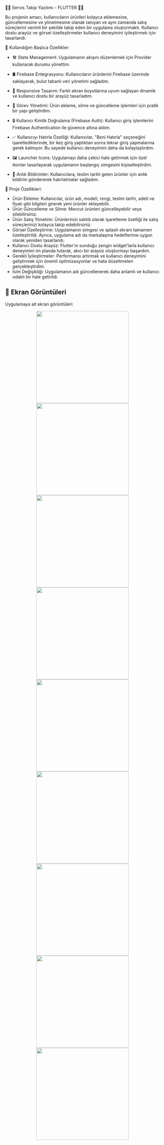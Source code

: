 🌟📝 Servis Takip Yazılımı - FLUTTER 🌟📝
 
 Bu projenin amacı, kullanıcıların ürünleri kolayca eklemesine, güncellemesine ve yönetmesine olanak tanıyan ve aynı zamanda satış süreçlerini verimli bir şekilde takip eden bir uygulama oluşturmaktı. 
 Kullanıcı dostu arayüz ve görsel özelleştirmeler kullanıcı deneyimini iyileştirmek için tasarlandı.
 
 📌 Kullandığım Başlıca Özellikler:

* 🛠 State Management: Uygulamanın akışını düzenlemek için Provider kullanarak durumu yönettim.

* 🛢 Firebase Entegrasyonu: Kullanıcıların ürünlerini Firebase üzerinde saklayarak, bulut tabanlı veri yönetimi sağladım.

* 🎨 Responsive Tasarım: Farklı ekran boyutlarına uyum sağlayan dinamik ve kullanıcı dostu bir arayüz tasarladım.

* 📅 Görev Yönetimi: Ürün ekleme, silme ve güncelleme işlemleri için pratik bir yapı geliştirdim.

* 🔒 Kullanıcı Kimlik Doğrulama (Firebase Auth): Kullanıcı giriş işlemlerini Firebase Authentication ile güvence altına aldım.

* ✅ Kullanıcıyı Hatırla Özelliği: Kullanıcılar, "Beni Hatırla" seçeneğini işaretlediklerinde, bir kez giriş yaptıktan sonra tekrar giriş yapmalarına gerek kalmıyor. Bu sayede kullanıcı deneyimini daha da kolaylaştırdım.

* 🖼 Launcher Icons: Uygulamayı daha çekici hale getirmek için özel ikonlar tasarlayarak uygulamanın başlangıç simgesini kişiselleştirdim.

* 🔔 Anlık Bildirimler: Kullanıcılara, teslim tarihi gelen ürünler için anlık bildirim göndererek hatırlatmalar sağladım.


📌 Proje Özellikleri:
* Ürün Ekleme: Kullanıcılar, ürün adı, modeli, rengi, teslim tarihi, adeti ve fiyatı gibi bilgileri girerek yeni ürünler ekleyebilir.
* Ürün Güncelleme ve Silme: Mevcut ürünleri güncelleyebilir veya silebilirsiniz.
* Ürün Satış Yönetimi: Ürünlerinizi satıldı olarak işaretleme özelliği ile satış süreçlerinizi kolayca takip edebilirsiniz.
* Görsel Özelleştirme: Uygulamanın simgesi ve splash ekranı tamamen özelleştirildi. Ayrıca, uygulama adı da markalaşma hedeflerime uygun olarak yeniden tasarlandı.
* Kullanıcı Dostu Arayüz: Flutter’ın sunduğu zengin widget’larla kullanıcı deneyimini ön planda tutarak, akıcı bir arayüz oluşturmayı başardım.
* Gerekli İyileştirmeler: Performansı artırmak ve kullanıcı deneyimini geliştirmek için önemli optimizasyonlar ve hata düzeltmeleri gerçekleştirdim.
* İsim Değişikliği: Uygulamanın adı güncellenerek daha anlamlı ve kullanıcı odaklı bir hale getirildi. 
  

## 📸 Ekran Görüntüleri
Uygulamaya ait ekran görüntüleri:

<div align="center">   
  <img src="https://github.com/Ahmetyilmazz/ServisTakip/blob/f69f941c689aa6ee111586ab3ed2555537f46563/ekran_goruntuleri/Ana%20Sayfa.png" width="300"/>
  <img src="https://github.com/Ahmetyilmazz/ServisTakip/blob/f69f941c689aa6ee111586ab3ed2555537f46563/ekran_goruntuleri/urunler.jpg" width="300"/>
  <img src="https://github.com/Ahmetyilmazz/ServisTakip/blob/f69f941c689aa6ee111586ab3ed2555537f46563/ekran_goruntuleri/urun_detay.jpg" width="300"/>
  <img src="https://github.com/Ahmetyilmazz/ServisTakip/blob/f69f941c689aa6ee111586ab3ed2555537f46563/ekran_goruntuleri/urun_ekle.jpg" width="300"/>
  <img src="https://github.com/Ahmetyilmazz/ServisTakip/blob/f69f941c689aa6ee111586ab3ed2555537f46563/ekran_goruntuleri/urun_guncelle.jpg" width="300"/>
  <img src="https://github.com/Ahmetyilmazz/ServisTakip/blob/f69f941c689aa6ee111586ab3ed2555537f46563/ekran_goruntuleri/yaklasan_teslimatlar.jpg" width="300"/>
  <img src="https://github.com/Ahmetyilmazz/ServisTakip/blob/f69f941c689aa6ee111586ab3ed2555537f46563/ekran_goruntuleri/gecmis_teslimatlar.jpg" width="300"/>
  <img src="https://github.com/Ahmetyilmazz/ServisTakip/blob/f69f941c689aa6ee111586ab3ed2555537f46563/ekran_goruntuleri/satislar.jpg" width="300"/>
  <img src="https://github.com/Ahmetyilmazz/ServisTakip/blob/f69f941c689aa6ee111586ab3ed2555537f46563/ekran_goruntuleri/profile.jpg" width="300"/>

</div>
